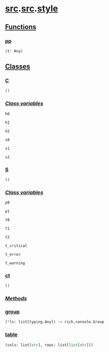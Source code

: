 # **[src](../index.md).[src](../src.md).[style](style.md)**

<h2><b><a href="#func" id="func">Functions</a></b></h2>

<h3><b><a href="#func-pp" id="func-pp">pp</a></b></h3>

```python
(t: Any)
```

<h2><b><a href="#class" id="class">Classes</a></b></h2>

<h3><b><a href="#class-C" id="class-C">C</a></b></h3>

```python
()
```

<h3><b><i><a href="#class-C-cvar" id="class-C-cvar">Class variables</a></i></b></h3>

`h0`

`h1`

`h2`

`s0`

`s1`

`s2`

<h3><b><a href="#class-S" id="class-S">S</a></b></h3>

```python
()
```

<h3><b><i><a href="#class-S-cvar" id="class-S-cvar">Class variables</a></i></b></h3>

`p0`

`p1`

`t0`

`t1`

`t2`

`t_critical`

`t_error`

`t_warning`

<h3><b><a href="#class-ct" id="class-ct">ct</a></b></h3>

```python
()
```

<h3><b><i><a href="#class-ct-func" id="class-ct-func">Methods</a></i></b></h3>

<h3><a href="#class-ct-func-group" id="class-ct-func-group">group</a></h3>

```python
(*ls: list[typing.Any]) ‑> rich.console.Group
```

<h3><a href="#class-ct-func-table" id="class-ct-func-table">table</a></h3>

```python
(cols: list[str], rows: list[list[str]])
```
